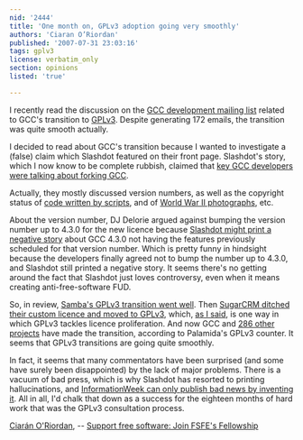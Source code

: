 ```yaml
---
nid: '2444'
title: 'One month on, GPLv3 adoption going very smoothly'
authors: 'Ciaran O’Riordan'
published: '2007-07-31 23:03:16'
tags: gplv3
license: verbatim_only
section: opinions
listed: 'true'

---
```

  I recently read the discussion on  the [GCC  development mailing list](http://gcc.gnu.org/ml/gcc/2007-07/threads.html) related to GCC's transition  to [GPLv3](http://fsfeurope.org/projects/gplv3/).  Despite generating 172 emails, the transition was quite smooth  actually.

  I decided to read about GCC's transition because I wanted to  investigate a (false) claim which Slashdot featured on their front  page.  Slashdot's story, which I now know to be complete rubbish,  claimed that  [key  GCC developers were talking about forking GCC](http://linux.slashdot.org/article.pl?sid=07/07/23/0446204).

  Actually, they mostly discussed version numbers, as well as the  copyright status  of [code  written by scripts](http://gcc.gnu.org/ml/gcc/2007-07/msg00573.html), and  of [World  War II photographs](http://gcc.gnu.org/ml/gcc/2007-07/msg00566.html), etc.

  About the version number, DJ Delorie argued against bumping the  version number up to 4.3.0 for the new licence  because [Slashdot  might print a negative story](http://gcc.gnu.org/ml/gcc/2007-07/msg00430.html) about GCC 4.3.0 not having the  features previously scheduled for that version number.  Which is  pretty funny in hindsight because the developers finally agreed not  to bump the number up to 4.3.0, and Slashdot still printed a  negative story.  It seems there's no getting around the fact that  Slashdot just loves controversy, even when it means creating  anti-free-software FUD.

  So, in  review, [Samba's  GPLv3 transition went well](http://news.samba.org/announcements/samba_gplv3/).  Then  [SugarCRM ditched their  custom licence and moved to GPLv3](http://lwn.net/Articles/242968/),  which, [as I  said](http://www.linuxdevices.com/articles/AT7188273245.html), is one way in which GPLv3 tackles licence proliferation.  And now GCC  and [286 other  projects](http://gpl3.palamida.com:8080/index.jsp) have made the transition, according to Palamida's GPLv3  counter.  It seems that GPLv3 transitions are going quite smoothly.

  In fact, it seems that many commentators have been surprised (and  some have surely been disappointed) by the lack of major problems.  There is a vacuum of bad press, which is why Slashdot has resorted  to printing hallucinations,  and [InformationWeek  can only publish bad news by inventing it](http://fsfe.org/en/fellows/ciaran/ciaran_s_free_software_notes/misleading_informationweek_gplv3_article).  All in all, I'd  chalk that down as a success for the eighteen months of hard work  that was the GPLv3 consultation process.

[Ciarán O'Riordan](http://ciaran.compsoc.com/),  -- [Support free software: Join FSFE's    Fellowship](http://fsfe.org/join)


